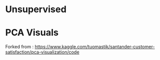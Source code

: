 # Unsupervised

# PCA Visuals
Forked from : https://www.kaggle.com/tuomastik/santander-customer-satisfaction/pca-visualization/code

